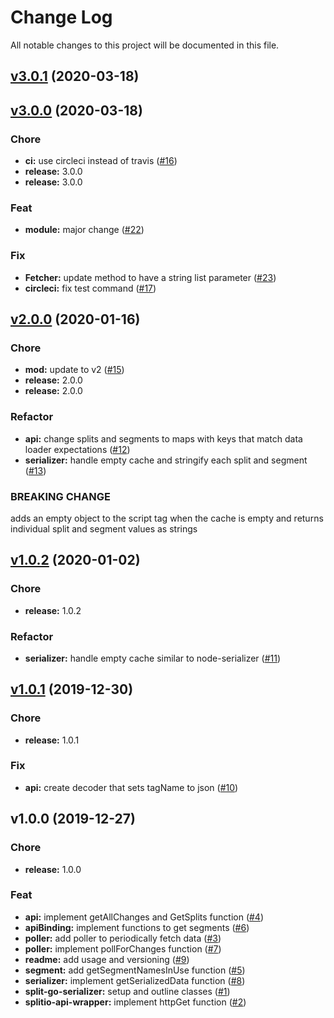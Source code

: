 # Change Log

All notable changes to this project will be documented in this file.

<a name="v3.0.1"></a>
## [v3.0.1](github.com/godaddy/split-go-serializer/compare/v3.0.0...v3.0.1) (2020-03-18)


<a name="v3.0.0"></a>
## [v3.0.0](github.com/godaddy/split-go-serializer/compare/v2.0.0...v3.0.0) (2020-03-18)

### Chore

* **ci:** use circleci instead of travis ([#16](github.com/godaddy/split-go-serializer/issues/16))
* **release:** 3.0.0
* **release:** 3.0.0

### Feat

* **module:** major change ([#22](github.com/godaddy/split-go-serializer/issues/22))

### Fix

* **Fetcher:** update method to have a string list parameter ([#23](github.com/godaddy/split-go-serializer/issues/23))
* **circleci:** fix test command ([#17](github.com/godaddy/split-go-serializer/issues/17))


<a name="v2.0.0"></a>
## [v2.0.0](github.com/godaddy/split-go-serializer/compare/v1.0.2...v2.0.0) (2020-01-16)

### Chore

* **mod:** update to v2 ([#15](github.com/godaddy/split-go-serializer/issues/15))
* **release:** 2.0.0
* **release:** 2.0.0

### Refactor

* **api:** change splits and segments to maps with keys that match data loader expectations ([#12](github.com/godaddy/split-go-serializer/issues/12))
* **serializer:** handle empty cache and stringify each split and segment ([#13](github.com/godaddy/split-go-serializer/issues/13))

### BREAKING CHANGE


adds an empty object to the script tag when the cache is empty and returns individual split and segment values as strings


<a name="v1.0.2"></a>
## [v1.0.2](github.com/godaddy/split-go-serializer/compare/v1.0.1...v1.0.2) (2020-01-02)

### Chore

* **release:** 1.0.2

### Refactor

* **serializer:** handle empty cache similar to node-serializer ([#11](github.com/godaddy/split-go-serializer/issues/11))


<a name="v1.0.1"></a>
## [v1.0.1](github.com/godaddy/split-go-serializer/compare/v1.0.0...v1.0.1) (2019-12-30)

### Chore

* **release:** 1.0.1

### Fix

* **api:** create decoder that sets tagName to json ([#10](github.com/godaddy/split-go-serializer/issues/10))


<a name="v1.0.0"></a>
## v1.0.0 (2019-12-27)

### Chore

* **release:** 1.0.0

### Feat

* **api:** implement getAllChanges and GetSplits function ([#4](github.com/godaddy/split-go-serializer/issues/4))
* **apiBinding:** implement functions to get segments ([#6](github.com/godaddy/split-go-serializer/issues/6))
* **poller:** add poller to periodically fetch data ([#3](github.com/godaddy/split-go-serializer/issues/3))
* **poller:** implement pollForChanges function ([#7](github.com/godaddy/split-go-serializer/issues/7))
* **readme:** add usage and versioning ([#9](github.com/godaddy/split-go-serializer/issues/9))
* **segment:** add getSegmentNamesInUse function ([#5](github.com/godaddy/split-go-serializer/issues/5))
* **serializer:** implement getSerializedData function ([#8](github.com/godaddy/split-go-serializer/issues/8))
* **split-go-serializer:** setup and outline classes ([#1](github.com/godaddy/split-go-serializer/issues/1))
* **splitio-api-wrapper:** implement httpGet function ([#2](github.com/godaddy/split-go-serializer/issues/2))


